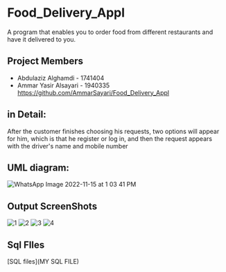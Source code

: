 
# Food_Delivery_Appl
A program that enables you to order food from different restaurants and have it delivered to you.

## Project Members
- Abdulaziz Alghamdi - 1741404
- Ammar Yasir Alsayari - 1940335
https://github.com/AmmarSayari/Food_Delivery_Appl

## in Detail:
After the customer finishes choosing his requests, two options will appear for him, which is that he register or log in, and then the request appears with the driver's name and mobile number

## UML diagram:
![WhatsApp Image 2022-11-15 at 1 03 41 PM](https://user-images.githubusercontent.com/108232364/201892421-2df186b4-12e7-44bf-8f39-19bf90170e47.jpg)


## Output ScreenShots
![1](https://user-images.githubusercontent.com/108232364/201764321-b8c5614e-6924-482b-aef5-2d69ac34bae3.png)
![2](https://user-images.githubusercontent.com/108232364/201764346-8fbb0247-5fec-4022-81f7-609311731080.png)
![3](https://user-images.githubusercontent.com/108232364/201764367-d4eecc92-de98-4e8b-aa4b-9578cde4cc56.png)
![4](https://user-images.githubusercontent.com/108232364/201764388-319bb7a0-45d9-42af-bed4-7ba77df60de3.png)

## Sql FIles
[SQL files](MY SQL FILE)


